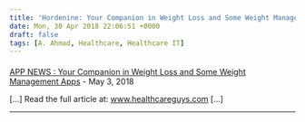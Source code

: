 ```yaml
---
title: 'Hordenine: Your Companion in Weight Loss and Some Weight Management Apps'
date: Mon, 30 Apr 2018 22:06:51 +0000
draft: false
tags: [A. Ahmad, Healthcare, Healthcare IT]
---
```



#### 
[APP NEWS : Your Companion in Weight Loss and Some Weight Management Apps](http://acme-insurance.com/2018/05/23/app-news-your-companion-in-weight-loss-and-some-weight-management-apps/ "") - <time datetime="2018-05-23 14:17:05">May 3, 2018</time>

\[…\] Read the full article at: www.healthcareguys.com \[…\]
<hr />
